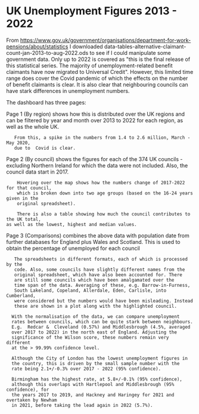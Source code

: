 # UK Unemployment Figures 2013 - 2022

From
https://www.gov.uk/government/organisations/department-for-work-pensions/about/statistics
I downloaded
data-tables-alternative-claimant-count-jan-2013-to-aug-2022.ods to see
if I could manipulate some government data.  Only up to 2022 is
covered as "this is the final release of this statistical series. The
majority of unemployment-related benefit claimants have now migrated
to Universal Credit". However, this limited time range does cover the
Covid pandemic of which the effects on the number of benefit claimants is
clear. It is also clear that neighbouring councils can have stark differences
in unemployment numbers.

The dashboard has three pages:

Page 1 (By region) shows how this is distributed over the UK regions and can be filtered
       by year and month over 2013 to 2022 for each region, as well as the whole UK.

       From this, a spike in the numbers from 1.4 to 2.6 million, March - May 2020,
       due to  Covid is clear.

Page 2 (By council) shows the figures for each of the 374 UK councils - excluding Northern
        Ireland for which the data were not included. Also, the council data start in 2017.

     	Hovering over the map shows how the numbers change of 2017-2022 for that council,
     	which is broken down into two age groups (based on the 16-24 years given in the
     	original spreadsheet).

     	There is also a table showing how much the council contributes to the UK total,
	as well as the lowest, highest and median values.

Page 3 (Comparisons) combines the above data with population date from further databases
       for England plus Wales and Scotland. This is used to obtain the percentage of
       unemployed for each council 

       The spreadsheets in different formats, each of which is processed by the
       code. Also, some councils have slightly different names from the
       original spreadsheet, which have also been accounted for. There
       are still some councils which have been amalgamated over the
       time span of the data. Averaging of these, e.g. Barrow-in-Furness,
       South Lakeland, Copeland, Allerdale, Eden, Carlisle, into Cumberland,
       were considered but the numbers would have been misleading. Instead
       these are shown in a plot along with the highlighted council.

      With the normalisation of the data, we can compare unemployment
      rates between councils, which can be quite stark between neighbours.
      E.g.  Redcar &  Cleveland (0.57%) and Middlesbrough (4.5%, averaged
      over 2017 to 2022) in the north east of England. Adjusting the
      significance of the Wilson score, these numbers remain very different
      at the > 99.99% confidence level.
      
      Although the City of London has the lowest unemployment figures in
      the country, this is driven by the small sample number with the
      rate being 2.1+/-0.3% over 2017 - 2022 (95% confidence).

      Birmingham has the highest rate, at 5.8+/-0.1% (95% confidence),
      although this overlaps with Hartlepool and Middlesbrough (95% confidence), for
      the years 2017 to 2019, and Hackney and Haringey for 2021 and overtaken by Newham
      in 2021, before taking the lead again in 2022 (5.7%).
